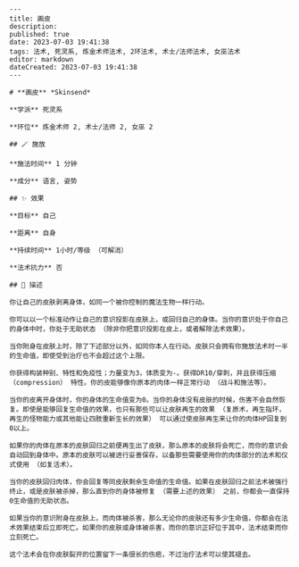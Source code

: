 
    ---
    title: 画皮
    description: 
    published: true
    date: 2023-07-03 19:41:38
    tags: 法术, 死灵系, 炼金术师法术, 2环法术, 术士/法师法术, 女巫法术
    editor: markdown
    dateCreated: 2023-07-03 19:41:38
    ---

    # **画皮** *Skinsend*

    **学派** 死灵系 

    **环位** 炼金术师 2, 术士/法师 2, 女巫 2

    ## 🪄 施放

    **施法时间** 1 分钟

    **成分** 语言, 姿势

    ## ✨ 效果 

    **目标** 自己 

    **距离** 自身  

    **持续时间** 1小时/等级 （可解消） 

    **法术抗力** 否

    ## 📖 描述

    你让自己的皮肤剥离身体，如同一个被你控制的魔法生物一样行动。

    你可以以一个标准动作让自己的意识投影在皮肤上，或回归自己的身体。当你的意识处于你自己的身体中时，你处于无助状态 （除非你把意识投影在皮上，或者解除法术效果）。

    当你附身在皮肤上时，除了下述部分以外，如同你本人在行动。皮肤只会拥有你施放法术时一半的生命值，即使受到治疗也不会超过这个上限。

    你获得构装种别、特性和免疫性；力量变为3，体质变为-。获得DR10/穿刺，并且获得压缩 （compression） 特性。你的皮能够像你原本的肉体一样正常行动 （战斗和施法等）。

    当你的皮离开身体时，你的身体的生命值变为0。当你的身体没有皮肤的时候，伤害不会自然恢复。即使是能够回复生命值的效果，也只有那些可以让皮肤再生的效果 （复原术，再生指环，再生的怪物能力或其他能让四肢重新生长的效果） 可以通过使皮肤再生来让你的肉体HP回复到0以上。

    如果你的肉体在原本的皮肤回归之前便再生出了皮肤，那么原本的皮肤将会死亡，而你的意识会自动回到身体中。原本的皮肤可以被进行妥善保存，以备那些需要使用你的肉体部分的法术和仪式使用 （如复活术）。

    当你的皮肤回归肉体，你会回复等同皮肤剩余生命值的生命值。如果在皮肤回归之前法术被强行终止，或是皮肤被杀掉，那么直到你的身体被修复 （需要上述的效果） 之前，你都会一直保持0生命值的无助状态。

    如果当你的意识附身在皮肤上，而肉体被杀害，那么无论你的皮肤还有多少生命值，你都会在法术效果结束后立即死亡。如果你的皮肤或身体被杀害，而你的意识正好位于其中，法术结束而你立刻死亡。

    这个法术会在你皮肤裂开的位置留下一条很长的伤疤，不过治疗法术可以使其褪去。
    